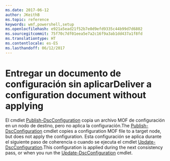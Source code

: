 ```yaml
---
ms.date: 2017-06-12
author: JKeithB
ms.topic: reference
keywords: wmf,powershell,setup
ms.openlocfilehash: e921a5ead21f52b7e0d9efd9335c44b99d7d6802
ms.sourcegitcommit: 75f70c7df01eea5e7a2c16f9a3ab1dd437a1f8fd
ms.translationtype: HT
ms.contentlocale: es-ES
ms.lasthandoff: 06/12/2017
---
```

# <a name="deliver-a-configuration-document-without-applying"></a><span data-ttu-id="70c8e-102">Entregar un documento de configuración sin aplicar</span><span class="sxs-lookup"><span data-stu-id="70c8e-102">Deliver a configuration document without applying</span></span>

<span data-ttu-id="70c8e-103">El cmdlet [Publish-DscConfiguration](https://technet.microsoft.com/library/mt517875.aspx) copia un archivo MOF de configuración en un nodo de destino, pero no aplica la configuración.</span><span class="sxs-lookup"><span data-stu-id="70c8e-103">The [Publish-DscConfiguration](https://technet.microsoft.com/library/mt517875.aspx) cmdlet copies a configuration MOF file to a target node, but does not apply the configuration.</span></span> <span data-ttu-id="70c8e-104">Esta configuración se aplica durante el siguiente paso de coherencia o cuando se ejecuta el cmdlet [Update-DscConfiguration](https://technet.microsoft.com/library/mt143541.aspx).</span><span class="sxs-lookup"><span data-stu-id="70c8e-104">This configuration is applied during the next consistency pass, or when you run the [Update-DscConfiguration](https://technet.microsoft.com/library/mt143541.aspx) cmdlet.</span></span>

